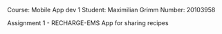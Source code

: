 Course: Mobile App dev 1
Student: Maximilian Grimm
Number: 20103958


Assignment 1 - RECHARGE-EMS App for sharing recipes
